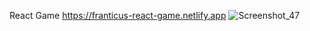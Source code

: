 React Game
https://franticus-react-game.netlify.app
![Screenshot_47](https://user-images.githubusercontent.com/70944846/117937566-d2a6e880-b30e-11eb-844f-6b44976b6469.png)
